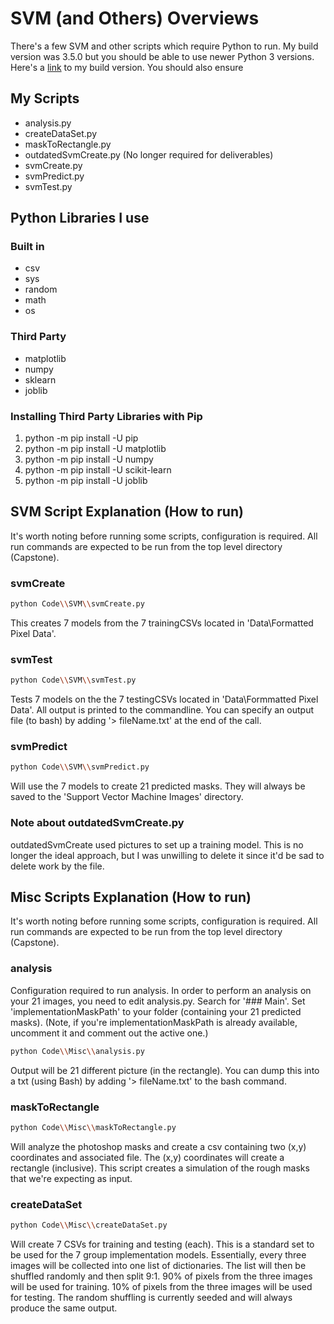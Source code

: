 # SVM (and Others) Overviews

There's a few SVM and other scripts which require Python to run.
My build version was 3.5.0 but you should be able to use newer Python 3 versions.
Here's a [link](https://www.python.org/downloads/release/python-350/) to my build version.
You should also ensure

## My Scripts

* analysis.py
* createDataSet.py
* maskToRectangle.py
* outdatedSvmCreate.py (No longer required for deliverables)
* svmCreate.py
* svmPredict.py
* svmTest.py

## Python Libraries I use

### Built in

* csv
* sys
* random
* math
* os

### Third Party

* matplotlib
* numpy
* sklearn
* joblib

### Installing Third Party Libraries with Pip

1. python -m pip install -U pip
2. python -m pip install -U matplotlib
3. python -m pip install -U numpy
4. python -m pip install -U scikit-learn
5. python -m pip install -U joblib

## SVM Script Explanation (How to run)

It's worth noting before running some scripts, configuration is required.
All run commands are expected to be run from the top level directory (Capstone).

### svmCreate

``` bash
python Code\\SVM\\svmCreate.py
```

This creates 7 models from the 7 trainingCSVs located in 'Data\\Formatted Pixel Data'.

### svmTest

``` bash
python Code\\SVM\\svmTest.py
```

Tests 7 models on the the 7 testingCSVs located in 'Data\\Formmatted Pixel Data'.
All output is printed to the commandline.
You can specify an output file (to bash) by adding '> fileName.txt' at the end of the call.

### svmPredict

``` bash
python Code\\SVM\\svmPredict.py
```

Will use the 7 models to create 21 predicted masks.
They will always be saved to the 'Support Vector Machine Images' directory.

### Note about outdatedSvmCreate.py

outdatedSvmCreate used pictures to set up a training model.
This is no longer the ideal approach, but I was unwilling to delete it since it'd be sad to delete work by the file.

## Misc Scripts Explanation (How to run)

It's worth noting before running some scripts, configuration is required.
All run commands are expected to be run from the top level directory (Capstone).

### analysis

Configuration required to run analysis.
In order to perform an analysis on your 21 images, you need to edit analysis.py.
Search for '### Main'.
Set 'implementationMaskPath' to your folder (containing your 21 predicted masks).
(Note, if you're implementationMaskPath is already available, uncomment it and comment out the active one.)

``` bash
python Code\\Misc\\analysis.py
```

Output will be 21 different picture (in the rectangle).
You can dump this into a txt (using Bash) by adding '> fileName.txt' to the bash command.

### maskToRectangle

``` bash
python Code\\Misc\\maskToRectangle.py
```

Will analyze the photoshop masks and create a csv containing two (x,y) coordinates and associated file.
The (x,y) coordinates will create a rectangle (inclusive).
This script creates a simulation of the rough masks that we're expecting as input.

### createDataSet

``` bash
python Code\\Misc\\createDataSet.py
```

Will create 7 CSVs for training and testing (each).
This is a standard set to be used for the 7 group implementation models.
Essentially, every three images will be collected into one list of dictionaries.
The list will then be shuffled randomly and then split 9:1.
90% of pixels from the three images will be used for training.
10% of pixels from the three images will be used for testing.
The random shuffling is currently seeded and will always produce the same output.